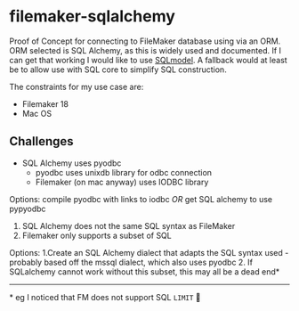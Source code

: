 # filemaker-sqlalchemy
Proof of Concept for connecting to FileMaker database using via an ORM.  
ORM selected is SQL Alchemy, as this is widely used and documented. If I can get that working I would like to use [SQLmodel](https://sqlmodel.tiangolo.com/).
A fallback would at least be to allow use with SQL core to simplify SQL construction.

The constraints for my use case are:

- Filemaker 18
- Mac OS

## Challenges

- SQL Alchemy uses pyodbc
    - pyodbc uses unixdb library for odbc connection
    - Filemaker (on mac anyway) uses IODBC library

Options: compile pyodbc with links to iodbc _OR_ get SQL alchemy to use pypyodbc

1. SQL Alchemy does not the same SQL syntax as FileMaker
2. Filemaker only supports a subset of SQL

Options: 
1.Create an SQL Alchemy dialect that adapts the SQL syntax used
    - probably based off the mssql dialect, which also uses pyodbc
2. If SQLalchemy cannot work without this subset, this may all be a dead end\*

----
\* eg I noticed that FM does not support SQL `LIMIT` 🤦 
